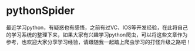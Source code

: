 # pythonSpider
最近学习python，有疑惑也有感悟，之前有过VC、IOS等开发经验，在此将自己的学习系统的整理下来，如果大家有兴趣学习python爬虫，可以将这些文章作为参考，也欢迎大家分享学习经验，请跟随我一起踏上爬虫学习的打怪升级之路吧！
